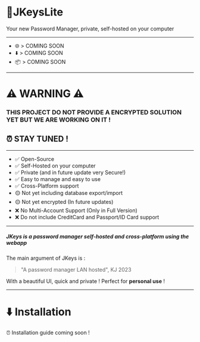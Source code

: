 # 🔑JKeysLite
Your new Password Manager, private, self-hosted on your computer
___

- 🌐 > COMING SOON
- ⬇️ > COMING SOON
- 📦 > COMING SOON
___

# ⚠️ WARNING ⚠️
### THIS PROJECT DO NOT PROVIDE A ENCRYPTED SOLUTION YET BUT WE ARE WORKING ON IT ! 
## ⏰ STAY TUNED !
___

- ✅ Open-Source
- ✅ Self-Hosted on your computer
- ✅ Private (and in future update very Secure!)
- ✅ Easy to manage and easy to use
- ✅ Cross-Platform support
- 🟡 Not yet including database export/import 
- 🟡 Not yet encrypted (In future updates)
- ❌ No Multi-Account Support (Only in Full Version)
- ❌ Do not include CreditCard and Passport/ID Card support

___

##### JKeys is a password manager self-hosted and cross-platform using the webapp

The main argument of JKeys is :
> "A password manager LAN hosted", KJ 2023

With a beautiful UI, quick and private ! Perfect for **personal use** !

___

# ⬇️ Installation

⏰ Installation guide coming soon !